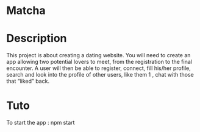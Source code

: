 <h1> Matcha </h1>

# Description
<p>This project is about creating a dating website.
You will need to create an app allowing two potential lovers to meet,
from the registration to the final encounter.
A user will then be able to register, connect, fill his/her profile, search and look into
the profile of other users, like them 1
, chat with those that “liked” back.</p>

# Tuto

To start the app : npm start
